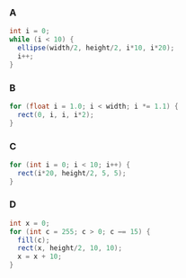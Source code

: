 ### A

```java
int i = 0;
while (i < 10) {
  ellipse(width/2, height/2, i*10, i*20);
  i++;
}
```

### B

```java
for (float i = 1.0; i < width; i *= 1.1) {
  rect(0, i, i, i*2);
}
```

### C

```java
for (int i = 0; i < 10; i++) {
  rect(i*20, height/2, 5, 5);
}
```

### D

```java
int x = 0;
for (int c = 255; c > 0; c –= 15) {
  fill(c);
  rect(x, height/2, 10, 10);
  x = x + 10;
}
```
